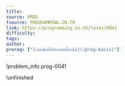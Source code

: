 ```yaml
---
title: 
source: PROG
fsource: PROGRAMMING.IN.TH
link: https://programming.in.th/tasks/0041
difficulty: 
tags: 
author: 
prereq: ["[การเขียนโปรแกรมเบื้องต้น](/prog-basic)"]
---
```


!problem_info prog-0041

!unfinished
